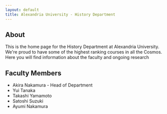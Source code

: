 ```yaml
---
layout: default
title: Alexandria University - History Department
---
```


## About
This is the home page for the History Department at Alexandria University. We're proud to have some of the highest ranking courses in all the Cosmos. Here you will find information about the faculty and ongoing research  

## Faculty Members
- Akira Nakamura - Head of Department
- Yui Tanaka
- Takashi Yamamoto
- Satoshi Suzuki
- Ayumi Nakamura
